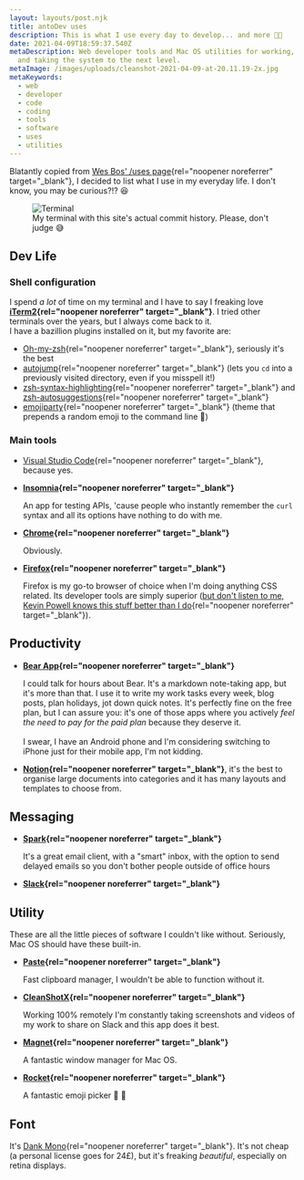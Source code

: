 ```yaml
---
layout: layouts/post.njk
title: antoDev uses
description: This is what I use every day to develop... and more 💪🏻
date: 2021-04-09T18:59:37.540Z
metaDescription: Web developer tools and Mac OS utilities for working, blogging
  and taking the system to the next level.
metaImage: /images/uploads/cleanshot-2021-04-09-at-20.11.19-2x.jpg
metaKeywords:
  - web
  - developer
  - code
  - coding
  - tools
  - software
  - uses
  - utilities
---
```

Blatantly copied from [Wes Bos' /uses page](https://wesbos.com/uses){rel="noopener noreferrer" target="_blank"}, I decided to list what I use in my everyday life. I don't know, you may be curious?!? 😆

<figure>
    <img class="rounded-corners" src="/images/uploads/cleanshot-2021-04-09-at-20.11.19-2x.jpg" alt="Terminal" title="Terminal" />
    <figcaption class="image-caption-text">My terminal with this site's actual commit history. Please, don't judge 😅</a></figcaption>
</figure>

## Dev Life

### Shell configuration

I spend *a lot* of time on my terminal and I have to say I freaking love **[iTerm2](https://iterm2.com/){rel="noopener noreferrer" target="_blank"}**. I tried other terminals over the years, but I always come back to it.\
I have a bazillion plugins installed on it, but my favorite are:

* [Oh-my-zsh](https://ohmyz.sh/){rel="noopener noreferrer" target="_blank"}, seriously it's the best
* [autojump](https://github.com/wting/autojump){rel="noopener noreferrer" target="_blank"} (lets you `cd` into a previously visited directory, even if you misspell it!)
* [zsh-syntax-highlighting](https://github.com/zsh-users/zsh-syntax-highlighting){rel="noopener noreferrer" target="_blank"} and [zsh-autosuggestions](https://github.com/zsh-users/zsh-autosuggestions){rel="noopener noreferrer" target="_blank"}
* [emojiparty](https://gist.github.com/brennv/3e9a26308948f11d651f){rel="noopener noreferrer" target="_blank"} (theme that prepends a random emoji to the command line 🥳)

### Main tools

* [Visual Studio Code](https://code.visualstudio.com/){rel="noopener noreferrer" target="_blank"}, because yes.
* **[Insomnia](https://insomnia.rest/){rel="noopener noreferrer" target="_blank"}**

  An app for testing APIs, 'cause people who instantly remember the `curl` syntax and all its options have nothing to do with me.
* **[Chrome](https://www.google.com/intl/it_it/chrome/){rel="noopener noreferrer" target="_blank"}**

  Obviously.
* **[Firefox](https://www.mozilla.org/it/firefox/new/){rel="noopener noreferrer" target="_blank"}**

  Firefox is my go-to browser of choice when I'm doing anything CSS related. Its developer tools are simply superior ([but don't listen to me, Kevin Powell knows this stuff better than I do](https://www.youtube.com/watch?v=a-V8GFtwjos){rel="noopener noreferrer" target="_blank"}).

## Productivity

* **[Bear App](https://bear.app/){rel="noopener noreferrer" target="_blank"}**

  I could talk for hours about Bear. It's a markdown note-taking app, but it's more than that. I use it to write my work tasks every week, blog posts, plan holidays, jot down quick notes. It's perfectly fine on the free plan, but I can assure you: it's one of those apps where you actively *feel the need to pay for the paid plan* because they deserve it. \
  \
  I swear, I have an Android phone and I'm considering switching to iPhone just for their mobile app, I'm not kidding.
* **[Notion](https://www.notion.so/){rel="noopener noreferrer" target="_blank"}**, it's the best to organise large documents into categories and it has many layouts and templates to choose from.

## Messaging

* **[Spark](https://sparkmailapp.com/it){rel="noopener noreferrer" target="_blank"}**

  It's a great email client, with a "smart" inbox, with the option to send delayed emails so you don't bother people outside of office hours
* **[Slack](https://slack.com/intl/it-it/){rel="noopener noreferrer" target="_blank"}**

## Utility

These are all the little pieces of software I couldn't like without. Seriously, Mac OS should have these built-in.

* **[Paste](https://pasteapp.io/){rel="noopener noreferrer" target="_blank"}**

  Fast clipboard manager, I wouldn't be able to function without it.
* **[CleanShotX](https://cleanshot.com/){rel="noopener noreferrer" target="_blank"}**

  Working 100% remotely I'm constantly taking screenshots and videos of my work to share on Slack and this app does it best.
* **[Magnet](https://magnet.crowdcafe.com/){rel="noopener noreferrer" target="_blank"}**

  A fantastic window manager for Mac OS.
* **[Rocket](https://matthewpalmer.net/rocket/){rel="noopener noreferrer" target="_blank"}**

  A fantastic emoji picker 🚀 💯

## Font

It's [Dank Mono](https://gumroad.com/l/dank-mono){rel="noopener noreferrer" target="_blank"}. It's not cheap (a personal license goes for 24£), but it's freaking *beautiful*, especially on retina displays.